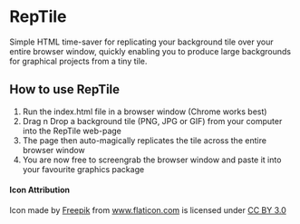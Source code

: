 # RepTile

Simple HTML time-saver for replicating your background tile over your entire browser window, quickly enabling you to produce large backgrounds for graphical projects from a tiny tile.

## How to use RepTile

1. Run the index.html file in a browser window (Chrome works best)
2. Drag n Drop a background tile (PNG, JPG or GIF) from your computer into the RepTile web-page
3. The page then auto-magically replicates the tile across the entire browser window
4. You are now free to screengrab the browser window and paste it into your favourite graphics package

#### Icon Attribution

Icon made by <a href="http://www.freepik.com" title="Freepik">Freepik</a> from <a href="http://www.flaticon.com" title="Flaticon">www.flaticon.com</a> is licensed under <a href="http://creativecommons.org/licenses/by/3.0/" title="Creative Commons BY 3.0">CC BY 3.0</a>